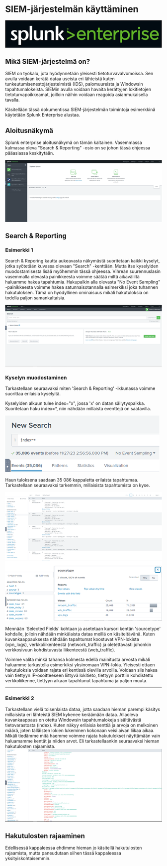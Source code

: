 # SIEM-järjestelmän käyttäminen
![Splunk enterprise](kuvat/Splunk-enterprise.PNG)
## Mikä SIEM-järjestelmä on?
SIEM on työkalu, jota hyödynnetään yleisesti tietoturvavalvomoissa. Sen avulla voidaan kerätä dataa useista eri lähteistä kuten tunkeutumisenestojärjestelmistä (IDS), palomuureista ja Windowsin tapahtumalokeista. SIEMin avulla voidaan havaita kerättyjen lokitietojen tietoturvapoikkeamat, joilloin näihin voidaan reagoida asianmukaisella tavalla.

Käsitellään tässä dokumentissa SIEM-järjestelmän toimintoja esimerkkinä käytetään Splunk Enterprise alustaa.

## Aloitusnäkymä
Splunk enterprise aloitusnäkymä on tämän kaltainen. Vasemmassa kulmassa oleva "Search & Reporting" -osio on se johon tässä ohjeessa pääasiassa keskitytään. 

![Splunkin aloitusnäkymä](kuvat/Splunk-aloitusnäkymä.PNG)

## Search & Reporting
### Esimerkki 1
Search & Reporing kautta aukeavasta näkymästä suoritetaan kaikki kyselyt, jotka syötetään kuvassa olevaan "Search" -kenttään. Mutta itse kyselyiden muodostamisesta lisää myöhemmin tässä ohjeessa. Vihreän suurennuslasin vasemmalla olevasta painikkeesta voimme säätää miltä aikaväliltä haluamme hakea tapahtumia. Hakupalkin alla olevasta "No Event Sampling" -painikkeesta voimme hakea satunnaisotannalla esimerkiksi joka tuhannen hakutuloksen. Tämä on hyödyllinen ominaisuus mikäli hakutuloksia on todella paljon samankaltaisia.

![Splunkin kyselynäkymä](kuvat/Splunk-search-and-reporting.PNG)

### Kyselyn muodostaminen
Tarkastellaan seuraavaksi miten 'Search & Reporting' -ikkunassa voimme suorittaa erilaisia kyselyitä. 

Kyselyiden alkuun tulee index="x", jossa 'x' on datan säilytyspaikka. Suoritetaan haku index=*, niin nähdään millaista eventtejä on saatavilla. 

![Splunk haun tulos](kuvat/Splunk_haku.PNG)

Haun tuloksena saadaan 35 086 kappaletta erilaista tapahtumaa. Tarkastellaan seuraavaksi tarkemmin, millaisista tapahtumista on kyse.

![Splunk haun tulos 2](kuvat/Splunk_haku2.PNG)
![Splunk haun sourcetypet](kuvat/Splunk_sourcetype.PNG)


Mennään 'Selected Fields' kohtaan ja asetetaan kursori kentän 'sourcetype' kohdalle, jolloin nähdään minkälaista dataa meillä on käsiteltävänä. Kuten kuvankaappauksesta nähdään tapahtumat koostuvat VPN-lokista (vpn_logs), verkkoliikenteestä (network_traffic) ja oletettavasti johonkin verkkosivuun kohdistuvasta liikenteestä (web_traffic). 

Voimme valita minkä tahansa kolmesta edellä mainitusta arvosta mikäli haluamme tarkastella esimerkiksi yksinomaan VPN-lokia. Yleisesti ottaen hakutuloksia voidaan rajata eri kentissä olevilla arvoilla. Voidaan siis hakea vain tiettyyn IP-osoitteeseen liittyvä lokitieto, tiettyyn porttiin kohdistettu verkkoliikenne, tiettyyn aikaan tapahtunut tapahtuma ja paljon muuta. 

---

### Esimerkki 2
Tarkastellaan vielä toisenlaista dataa, jotta saadaan hieman parempi käsitys millaisista eri lähteistä SIEM kykenee keräämään dataa. Allaoleva kuvankaappaus on otettu Windowsin tapahtumalokeja sisältävästä tietovarastosta (index). Kuten näkyy erilaisia kenttiä ja arvoja on melkoinen määrä, joten tälläisten lokien lukeminen kokonaan veisi aivan liikaa aikaa. Mikäli tiedämme mitä haemme voimme rajata hakutulokset näyttämään vain haluamamme kentät ja niiden arvot. Eli tarkastellaankin seuraavaksi hieman hakutulosten rajaamista. 
![Splunk haun tulos 3](kuvat/Splunk_haku3.PNG)


## Hakutulosten rajaaminen
Edellisessä kappaleessa ehdimme hieman jo käsitellä hakutulosten rajaamista, mutta paneudutaan siihen tässä kappaleessa yksityiskohtaisemmin. 
